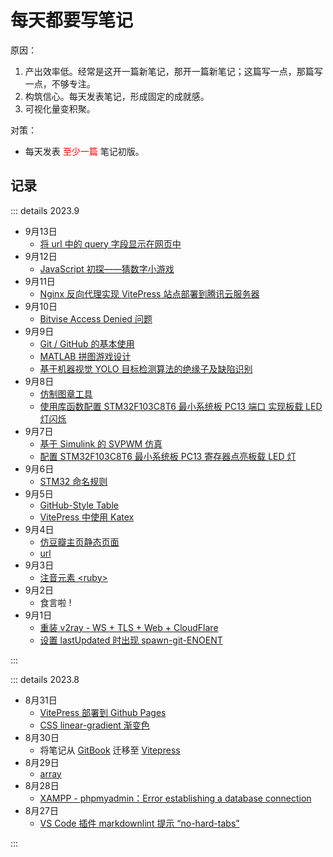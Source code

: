 # 每天都要写笔记

原因：

1. 产出效率低。经常是这开一篇新笔记，那开一篇新笔记；这篇写一点，那篇写一点，不够专注。
2. 构筑信心。每天发表笔记，形成固定的成就感。
3. 可视化量变积聚。

对策：

- 每天发表 <span style="color:red;">至少一篇</span> 笔记初版。

## 记录

::: details 2023.9

- 9月13日
  - [将 url 中的 query 字段显示在网页中](/web-build/js/query-display)
- 9月12日
  - [JavaScript 初探——猜数字小游戏](/web-build/js/js-number-guessing)
- 9月11日
  - [Nginx 反向代理实现 VitePress 站点部署到腾讯云服务器](/web-build/vitepress/vitepress-tencent-cloud)
- 9月10日
  - [Bitvise Access Denied 问题](/unclassified/bitvise-access-denied)
- 9月9日
  - [Git / GitHub 的基本使用](/unclassified/git/git-github)
  - [MATLAB 拼图游戏设计](/unclassified/undergraduate/matlab-jigsaw)
  - [基于机器视觉 YOLO 目标检测算法的绝缘子及缺陷识别](/unclassified/undergraduate/yolo-insulator)
- 9月8日
  - [仿制图章工具](/unclassified/photoshop/clone-stamp)
  - [使用库函数配置 STM32F103C8T6 最小系统板 PC13 端口 实现板载 LED 灯闪烁](embeded/stm32-blink)
- 9月7日
  - [基于 Simulink 的 SVPWM 仿真](/unclassified/undergraduate/simulink-svpwm)
  - [配置 STM32F103C8T6 最小系统板 PC13 寄存器点亮板载 LED 灯](/embeded/stm32-light)
- 9月6日
  - [STM32 命名规则](/embeded/stm32-naming-rule)
- 9月5日
  - [GitHub-Style Table](/web-build/markdown/github-style-table.md)
  - [VitePress 中使用 Katex](/web-build/vitepress/vitepress-katex.md)
- 9月4日
  - [仿豆瓣主页静态页面](/web-build/fake-douban)
  - [url](/web-build/url)
- 9月3日
  - [注音元素 &lt;ruby&gt;](/web-build/html/ruby)
- 9月2日
  - 食言啦 !
- 9月1日
  - [重装 v2ray - WS + TLS + Web + CloudFlare](/anti/reinstall-v2ray)
  - [设置 lastUpdated 时出现 spawn-git-ENOENT](/web-build/vitepress/spawn-git-ENOENT)

:::

::: details 2023.8

- 8月31日
  - [VitePress 部署到 Github Pages](/web-build/vitepress/vitepress-github-pages)
  - [CSS linear-gradient 渐变色](/web-build/css/linear-gradient-tangjiayan)
- 8月30日
  - 将笔记从 [GitBook](https://www.gitbook.com/) 迁移至 [Vitepress](https://vitepress.dev/)
- 8月29日
  - [array](/programming/c++/containers/array)
- 8月28日
  - [XAMPP - phpmyadmin：Error establishing a database connection](/web-build/debug/Error-establishing-a-database-connection)
- 8月27日
  - [VS Code 插件 markdownlint 提示 “no-hard-tabs”](/unclassified/vscode-hard-tab)

:::
